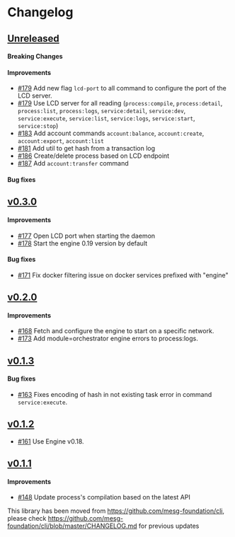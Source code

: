 # Changelog

## [Unreleased](https://github.com/mesg-foundation/js-sdk/releases/tag/%40mesg%2Fcli%40X.X.X)

#### Breaking Changes
#### Improvements

- [#179](https://github.com/mesg-foundation/js-sdk/pull/179) Add new flag `lcd-port` to all command to configure the port of the LCD server.
- [#179](https://github.com/mesg-foundation/js-sdk/pull/179) Use LCD server for all reading (`process:compile`, `process:detail`, `process:list`, `process:logs`, `service:detail`, `service:dev`, `service:execute`, `service:list`, `service:logs`, `service:start`, `service:stop`)
- [#183](https://github.com/mesg-foundation/js-sdk/pull/183) Add account commands `account:balance`, `account:create`, `account:export`, `account:list`
- [#181](https://github.com/mesg-foundation/js-sdk/pull/181) Add util to get hash from a transaction log
- [#186](https://github.com/mesg-foundation/js-sdk/pull/186) Create/delete process based on LCD endpoint
- [#187](https://github.com/mesg-foundation/js-sdk/pull/187) Add `account:transfer` command

#### Bug fixes

## [v0.3.0](https://github.com/mesg-foundation/js-sdk/releases/tag/%40mesg%2Fcli%400.3.0)

#### Improvements

- [#177](https://github.com/mesg-foundation/js-sdk/pull/177) Open LCD port when starting the daemon
- [#178](https://github.com/mesg-foundation/js-sdk/pull/178) Start the engine 0.19 version by default

#### Bug fixes

- [#171](https://github.com/mesg-foundation/js-sdk/pull/171) Fix docker filtering issue on docker services prefixed with "engine"

## [v0.2.0](https://github.com/mesg-foundation/js-sdk/releases/tag/%40mesg%2Fcli%400.2.0)

#### Improvements

- [#168](https://github.com/mesg-foundation/js-sdk/pull/168) Fetch and configure the engine to start on a specific network.
- [#173](https://github.com/mesg-foundation/js-sdk/pull/173) Add module=orchestrator engine errors to process:logs.

## [v0.1.3](https://github.com/mesg-foundation/js-sdk/releases/tag/%40mesg%2Fcli%400.1.3)

#### Bug fixes

- [#163](https://github.com/mesg-foundation/js-sdk/pull/163) Fixes encoding of hash in not existing task error in command `service:execute`.

## [v0.1.2](https://github.com/mesg-foundation/js-sdk/releases/tag/%40mesg%2Fcli%400.1.2)

- [#161](https://github.com/mesg-foundation/js-sdk/pull/161) Use Engine v0.18.

## [v0.1.1](https://github.com/mesg-foundation/js-sdk/releases/tag/%40mesg%2Fcli%400.1.1)

#### Improvements

- [#148](https://github.com/mesg-foundation/js-sdk/pull/148) Update process's compilation based on the latest API

This library has been moved from https://github.com/mesg-foundation/cli, please check https://github.com/mesg-foundation/cli/blob/master/CHANGELOG.md for previous updates
